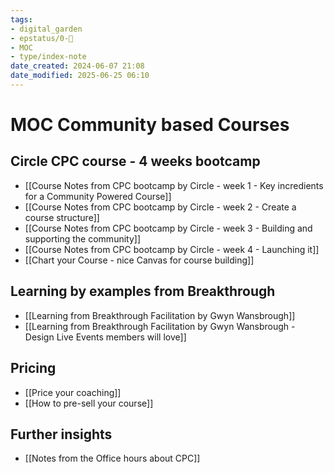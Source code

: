 ```yaml
---
tags: 
- digital_garden
- epstatus/0-🌰
- MOC
- type/index-note
date_created: 2024-06-07 21:08
date_modified: 2025-06-25 06:10
---
```

# MOC Community based Courses

## Circle CPC course - 4 weeks bootcamp

+ [[Course Notes from CPC bootcamp by Circle - week 1 - Key incredients for a Community Powered Course]]
+ [[Course Notes from CPC bootcamp by Circle - week 2 - Create a course structure]]
+ [[Course Notes from CPC bootcamp by Circle - week 3 - Building and supporting the community]]
+ [[Course Notes from CPC bootcamp by Circle - week 4 - Launching it]]
+ [[Chart your Course - nice Canvas for course building]]

## Learning by examples from Breakthrough 

+ [[Learning from Breakthrough Facilitation by Gwyn Wansbrough]]
+ [[Learning from Breakthrough Facilitation by Gwyn Wansbrough - Design Live Events members will love]]

## Pricing

+ [[Price your coaching]]
+ [[How to pre-sell your course]]

## Further insights

+ [[Notes from the Office hours about CPC]]
